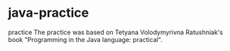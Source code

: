 # java-practice
practice 
The practice was based on Tetyana Volodymyrivna Ratushniak's book "Programming in the Java language: practical".
